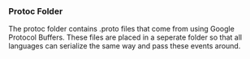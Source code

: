 ### Protoc Folder

The protoc folder contains .proto files that come from using Google Protocol Buffers. These files are placed in a seperate folder so that all languages can serialize the same way and pass these events around.